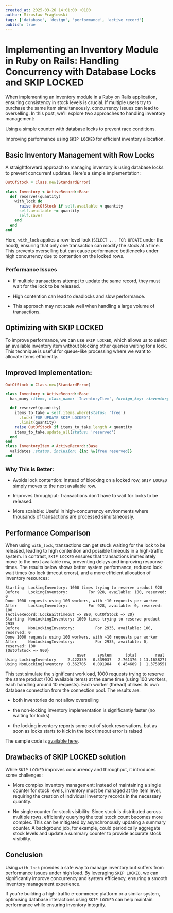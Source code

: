 ```yaml
---
created_at: 2025-03-26 14:01:00 +0100
author: Mirosław Pragłowski
tags: ['database', 'design', 'performance', 'active record']
publish: true
---
```


# Implementing an Inventory Module in Ruby on Rails: Handling Concurrency with Database Locks and SKIP LOCKED

When implementing an inventory module in a Ruby on Rails application, ensuring consistency in stock levels is crucial. If multiple users try to purchase the same item simultaneously, concurrency issues can lead to overselling. In this post, we'll explore two approaches to handling inventory management:

Using a simple counter with database locks to prevent race conditions.

Improving performance using `SKIP LOCKED` for efficient inventory allocation.

<!-- more -->

## Basic Inventory Management with Row Locks

A straightforward approach to managing inventory is using database locks to prevent concurrent updates. Here's a simple implementation:

```ruby
OutOfStock = Class.new(StandardError)

class Inventory < ActiveRecord::Base
  def reserve!(quantity)
    with_lock do
      raise OutOfStock if self.available < quantity
      self.available -= quantity
      self.save!
    end
  end
end
```

Here, `with_lock` applies a row-level lock (`SELECT ... FOR UPDATE` under the hood), ensuring that only one transaction can modify the stock at a time. This prevents overselling but can cause performance bottlenecks under high concurrency due to contention on the locked rows.

### Performance Issues

* If multiple transactions attempt to update the same record, they must wait for the lock to be released.

* High contention can lead to deadlocks and slow performance.

* This approach may not scale well when handling a large volume of transactions.

## Optimizing with SKIP LOCKED

To improve performance, we can use `SKIP LOCKED`, which allows us to select an available inventory item without blocking other queries waiting for a lock. This technique is useful for queue-like processing where we want to allocate items efficiently.

## Improved Implementation:

```ruby
OutOfStock = Class.new(StandardError)

class Inventory < ActiveRecord::Base
  has_many :items, class_name: 'InventoryItem', foreign_key: :inventory_id

  def reserve!(quantity)
    items_to_take = self.items.where(status: 'free')
      .lock('FOR UPDATE SKIP LOCKED')
      .limit(quantity)
    raise OutOfStock if items_to_take.length < quantity
    items_to_take.update_all(status: 'reserved')
  end
end
class InventoryItem < ActiveRecord::Base
  validates :status, inclusion: {in: %w[free reserved]}
end
```

### Why This is Better:

* Avoids lock contention: Instead of blocking on a locked row, `SKIP LOCKED` simply moves to the next available row.

* Improves throughput: Transactions don’t have to wait for locks to be released.

* More scalable: Useful in high-concurrency environments where thousands of transactions are processed simultaneously.

## Performance Comparison

When using `with_lock`, transactions can get stuck waiting for the lock to be released, leading to high contention and possible timeouts in a high-traffic system. In contrast, `SKIP LOCKED` ensures that transactions immediately move to the next available row, preventing delays and improving response times. The results below shows better system performance, reduced lock wait times (no lock timeout errors), and a more efficient allocation of inventory resources:

```
Starting  LockingInventory: 1000 times trying to reserve product 928
Before    LockingInventory:         For 928, available: 100, reserved: 0
Done 1000 requests using 100 workers, with ~10 requests per worker
After     LockingInventory:         For 928, available: 0, reserved: 100
{ActiveRecord::LockWaitTimeout => 880, OutOfStock => 20}
Starting  NonLockingInventory: 1000 times trying to reserve product 2935
Before    NonLockingInventory:         For 2935, available: 100, reserved: 0
Done 1000 requests using 100 workers, with ~10 requests per worker
After     NonLockingInventory:         For 2935, available: 0, reserved: 100
{OutOfStock => 900}
                               user     system      total        real
Using LockingInventory     2.422339   0.339037   2.761376 ( 13.163827)
Using NonLockingInventory  0.362705   0.091984   0.454689 (  1.375855)
```

This test simulate the significant workload, 1000 requests trying to reserve the same product (100 available items) at the same time (using 100 workers, each handling around 10 requests). Each worker (thread) utilises its own database connection from the connection pool. The results are:

* both inventories do not allow overselling

* the non-locking inventory implementation is significantly faster (no waiting for locks)

* the locking inventory reports some out of stock reservations, but as soon as locks starts to kick in the lock timeout error is raised

The sample code is [available here](https://gist.github.com/mpraglowski/5779da7cd3881e3210800df6fe905a05).

## Drawbacks of SKIP LOCKED solution

While `SKIP LOCKED` improves concurrency and throughput, it introduces some challenges:

* More complex inventory management: Instead of maintaining a single counter for stock levels, inventory must be managed at the item level, requiring the creation of individual inventory records in the necessary quantity.

* No single counter for stock visibility: Since stock is distributed across multiple rows, efficiently querying the total stock count becomes more complex. This can be mitigated by asynchronously updating a summary counter. A background job, for example, could periodically aggregate stock levels and update a summary counter to provide accurate stock visibility.

## Conclusion

Using `with_lock` provides a safe way to manage inventory but suffers from performance issues under high load. By leveraging `SKIP LOCKED`, we can significantly improve concurrency and system efficiency, ensuring a smooth inventory management experience.

If you're building a high-traffic e-commerce platform or a similar system, optimising database interactions using `SKIP LOCKED` can help maintain performance while ensuring inventory integrity.
